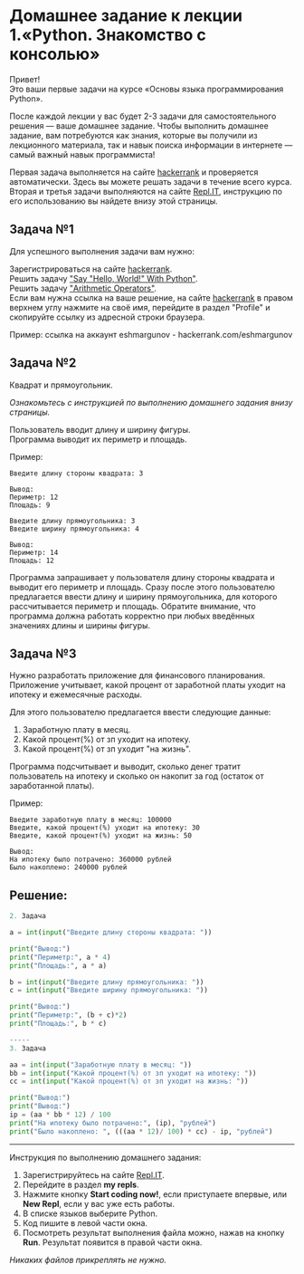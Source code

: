 # Домашнее задание к лекции 1.«Python. Знакомство с консолью»

Привет! <br>
Это ваши первые задачи на курсе «Основы языка программирования Python».

После каждой лекции у вас будет 2-3 задачи для самостоятельного решения — ваше домашнее задание. Чтобы выполнить домашнее задание, вам потребуются как знания, которые вы получили из лекционного материала, так и навык поиска информации в интернете — самый важный навык программиста!

Первая задача выполняется на сайте [hackerrank](https://www.hackerrank.com) и проверяется автоматически. Здесь вы можете решать задачи в течение всего курса. 
Вторая и третья задачи выполняются на сайте [Repl.IT](https://repl.it/), инструкцию по его использованию вы найдете внизу этой страницы. 


## Задача №1
Для успешного выполнения задачи вам нужно:

Зарегистрироваться на сайте [hackerrank](https://www.hackerrank.com).  
Решить задачу ["Say "Hello, World!" With Python"](https://www.hackerrank.com/challenges/py-hello-world/problem).  
Решить задачу ["Arithmetic Operators"](https://www.hackerrank.com/challenges/python-arithmetic-operators/problem).  
Если вам нужна ссылка на ваше  решение, на сайте [hackerrank](https://www.hackerrank.com)  в правом верхнем углу нажмите на своё имя, перейдите в раздел "Profile" и скопируйте ссылку из адресной строки браузера.

Пример: ссылка на аккаунт eshmargunov - hackerrank.com/eshmargunov

## Задача №2
Квадрат и прямоугольник.  

*Ознакомьтесь с инструкцией по выполнению домашнего задания внизу страницы.*

Пользователь вводит длину и ширину фигуры.   
Программа выводит их периметр и площадь.  

Пример:
```
Введите длину стороны квадрата: 3

Вывод:
Периметр: 12
Площадь: 9

Введите длину прямоугольника: 3
Введите ширину прямоугольника: 4

Вывод:
Периметр: 14
Площадь: 12
```

Программа запрашивает у пользователя длину стороны квадрата и выводит его периметр и площадь. Сразу после этого пользователю предлагается ввести длину и ширину прямоугольника, для которого рассчитывается периметр и площадь. 
Обратите внимание, что программа должна работать корректно при любых введённых значениях длины и ширины фигуры. 

## Задача №3
Нужно разработать приложение для финансового планирования.  
Приложение учитывает, какой процент от заработной платы уходит на ипотеку и ежемесячные расходы. 

Для этого пользователю предлагается ввести следующие данные: 

1. Заработную плату в месяц.  
2. Какой процент(%) от зп уходит на ипотеку.  
3. Какой процент(%) от зп уходит "на жизнь".    

Программа подсчитывает и выводит, сколько денег тратит пользователь на ипотеку и сколько он накопит за год (остаток от заработанной платы).  

Пример:  
```
Введите заработную плату в месяц: 100000
Введите, какой процент(%) уходит на ипотеку: 30
Введите, какой процент(%) уходит на жизнь: 50

Вывод:
На ипотеку было потрачено: 360000 рублей
Было накоплено: 240000 рублей
```


## Решение:

```python
2. Задача

a = int(input("Введите длину стороны квадрата: "))

print("Вывод:")
print("Периметр:", a * 4)
print("Площадь:", a * a)

b = int(input("Введите длину прямоугольника: "))
c = int(input("Введите ширину прямоугольника: "))

print("Вывод:")
print("Периметр:", (b + c)*2)
print("Площадь:", b * c)

-----
3. Задача

aa = int(input("Заработную плату в месяц: "))
bb = int(input("Какой процент(%) от зп уходит на ипотеку: "))
cc = int(input("Какой процент(%) от зп уходит на жизнь: "))

print("Вывод:")
print("Вывод:")
ip = (aa * bb * 12) / 100
print("На ипотеку было потрачено:", (ip), "рублей")
print("Было накоплено: ", (((aa * 12)/ 100) * cc) - ip, "рублей")

```

---
Инструкция по выполнению домашнего задания:

1. Зарегистрируйтесь на сайте [Repl.IT](https://repl.it/).
2. Перейдите в раздел **my repls**.
3. Нажмите кнопку **Start coding now!**, если приступаете впервые, или **New Repl**, если у вас уже есть работы.
4. В списке языков выберите Python.
5. Код пишите в левой части окна.
6. Посмотреть результат выполнения файла можно, нажав на кнопку **Run**. Результат появится в правой части окна.


*Никаких файлов прикреплять не нужно.*
